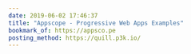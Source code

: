 ```yaml
---
date: 2019-06-02 17:46:37
title: "Appscope - Progressive Web Apps Examples"
bookmark_of: https://appsco.pe
posting_method: https://quill.p3k.io/
---
```


